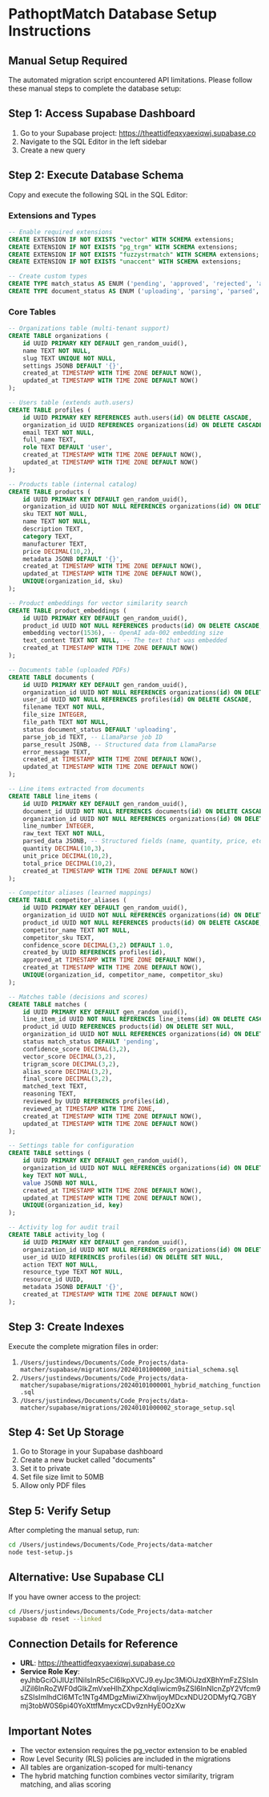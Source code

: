 # PathoptMatch Database Setup Instructions

## Manual Setup Required

The automated migration script encountered API limitations. Please follow these manual steps to complete the database setup:

## Step 1: Access Supabase Dashboard

1. Go to your Supabase project: https://theattidfeqxyaexiqwj.supabase.co
2. Navigate to the SQL Editor in the left sidebar
3. Create a new query

## Step 2: Execute Database Schema

Copy and execute the following SQL in the SQL Editor:

### Extensions and Types
```sql
-- Enable required extensions
CREATE EXTENSION IF NOT EXISTS "vector" WITH SCHEMA extensions;
CREATE EXTENSION IF NOT EXISTS "pg_trgm" WITH SCHEMA extensions;
CREATE EXTENSION IF NOT EXISTS "fuzzystrmatch" WITH SCHEMA extensions;
CREATE EXTENSION IF NOT EXISTS "unaccent" WITH SCHEMA extensions;

-- Create custom types
CREATE TYPE match_status AS ENUM ('pending', 'approved', 'rejected', 'auto_matched');
CREATE TYPE document_status AS ENUM ('uploading', 'parsing', 'parsed', 'failed');
```

### Core Tables
```sql
-- Organizations table (multi-tenant support)
CREATE TABLE organizations (
    id UUID PRIMARY KEY DEFAULT gen_random_uuid(),
    name TEXT NOT NULL,
    slug TEXT UNIQUE NOT NULL,
    settings JSONB DEFAULT '{}',
    created_at TIMESTAMP WITH TIME ZONE DEFAULT NOW(),
    updated_at TIMESTAMP WITH TIME ZONE DEFAULT NOW()
);

-- Users table (extends auth.users)
CREATE TABLE profiles (
    id UUID PRIMARY KEY REFERENCES auth.users(id) ON DELETE CASCADE,
    organization_id UUID REFERENCES organizations(id) ON DELETE CASCADE,
    email TEXT NOT NULL,
    full_name TEXT,
    role TEXT DEFAULT 'user',
    created_at TIMESTAMP WITH TIME ZONE DEFAULT NOW(),
    updated_at TIMESTAMP WITH TIME ZONE DEFAULT NOW()
);

-- Products table (internal catalog)
CREATE TABLE products (
    id UUID PRIMARY KEY DEFAULT gen_random_uuid(),
    organization_id UUID NOT NULL REFERENCES organizations(id) ON DELETE CASCADE,
    sku TEXT NOT NULL,
    name TEXT NOT NULL,
    description TEXT,
    category TEXT,
    manufacturer TEXT,
    price DECIMAL(10,2),
    metadata JSONB DEFAULT '{}',
    created_at TIMESTAMP WITH TIME ZONE DEFAULT NOW(),
    updated_at TIMESTAMP WITH TIME ZONE DEFAULT NOW(),
    UNIQUE(organization_id, sku)
);

-- Product embeddings for vector similarity search
CREATE TABLE product_embeddings (
    id UUID PRIMARY KEY DEFAULT gen_random_uuid(),
    product_id UUID NOT NULL REFERENCES products(id) ON DELETE CASCADE,
    embedding vector(1536), -- OpenAI ada-002 embedding size
    text_content TEXT NOT NULL, -- The text that was embedded
    created_at TIMESTAMP WITH TIME ZONE DEFAULT NOW()
);

-- Documents table (uploaded PDFs)
CREATE TABLE documents (
    id UUID PRIMARY KEY DEFAULT gen_random_uuid(),
    organization_id UUID NOT NULL REFERENCES organizations(id) ON DELETE CASCADE,
    user_id UUID NOT NULL REFERENCES profiles(id) ON DELETE CASCADE,
    filename TEXT NOT NULL,
    file_size INTEGER,
    file_path TEXT NOT NULL,
    status document_status DEFAULT 'uploading',
    parse_job_id TEXT, -- LlamaParse job ID
    parse_result JSONB, -- Structured data from LlamaParse
    error_message TEXT,
    created_at TIMESTAMP WITH TIME ZONE DEFAULT NOW(),
    updated_at TIMESTAMP WITH TIME ZONE DEFAULT NOW()
);

-- Line items extracted from documents
CREATE TABLE line_items (
    id UUID PRIMARY KEY DEFAULT gen_random_uuid(),
    document_id UUID NOT NULL REFERENCES documents(id) ON DELETE CASCADE,
    organization_id UUID NOT NULL REFERENCES organizations(id) ON DELETE CASCADE,
    line_number INTEGER,
    raw_text TEXT NOT NULL,
    parsed_data JSONB, -- Structured fields (name, quantity, price, etc.)
    quantity DECIMAL(10,3),
    unit_price DECIMAL(10,2),
    total_price DECIMAL(10,2),
    created_at TIMESTAMP WITH TIME ZONE DEFAULT NOW()
);

-- Competitor aliases (learned mappings)
CREATE TABLE competitor_aliases (
    id UUID PRIMARY KEY DEFAULT gen_random_uuid(),
    organization_id UUID NOT NULL REFERENCES organizations(id) ON DELETE CASCADE,
    product_id UUID NOT NULL REFERENCES products(id) ON DELETE CASCADE,
    competitor_name TEXT NOT NULL,
    competitor_sku TEXT,
    confidence_score DECIMAL(3,2) DEFAULT 1.0,
    created_by UUID REFERENCES profiles(id),
    approved_at TIMESTAMP WITH TIME ZONE DEFAULT NOW(),
    created_at TIMESTAMP WITH TIME ZONE DEFAULT NOW(),
    UNIQUE(organization_id, competitor_name, competitor_sku)
);

-- Matches table (decisions and scores)
CREATE TABLE matches (
    id UUID PRIMARY KEY DEFAULT gen_random_uuid(),
    line_item_id UUID NOT NULL REFERENCES line_items(id) ON DELETE CASCADE,
    product_id UUID REFERENCES products(id) ON DELETE SET NULL,
    organization_id UUID NOT NULL REFERENCES organizations(id) ON DELETE CASCADE,
    status match_status DEFAULT 'pending',
    confidence_score DECIMAL(3,2),
    vector_score DECIMAL(3,2),
    trigram_score DECIMAL(3,2),
    alias_score DECIMAL(3,2),
    final_score DECIMAL(3,2),
    matched_text TEXT,
    reasoning TEXT,
    reviewed_by UUID REFERENCES profiles(id),
    reviewed_at TIMESTAMP WITH TIME ZONE,
    created_at TIMESTAMP WITH TIME ZONE DEFAULT NOW(),
    updated_at TIMESTAMP WITH TIME ZONE DEFAULT NOW()
);

-- Settings table for configuration
CREATE TABLE settings (
    id UUID PRIMARY KEY DEFAULT gen_random_uuid(),
    organization_id UUID NOT NULL REFERENCES organizations(id) ON DELETE CASCADE,
    key TEXT NOT NULL,
    value JSONB NOT NULL,
    created_at TIMESTAMP WITH TIME ZONE DEFAULT NOW(),
    updated_at TIMESTAMP WITH TIME ZONE DEFAULT NOW(),
    UNIQUE(organization_id, key)
);

-- Activity log for audit trail
CREATE TABLE activity_log (
    id UUID PRIMARY KEY DEFAULT gen_random_uuid(),
    organization_id UUID NOT NULL REFERENCES organizations(id) ON DELETE CASCADE,
    user_id UUID REFERENCES profiles(id) ON DELETE SET NULL,
    action TEXT NOT NULL,
    resource_type TEXT NOT NULL,
    resource_id UUID,
    metadata JSONB DEFAULT '{}',
    created_at TIMESTAMP WITH TIME ZONE DEFAULT NOW()
);
```

## Step 3: Create Indexes

Execute the complete migration files in order:
1. `/Users/justindews/Documents/Code_Projects/data-matcher/supabase/migrations/20240101000000_initial_schema.sql`
2. `/Users/justindews/Documents/Code_Projects/data-matcher/supabase/migrations/20240101000001_hybrid_matching_function.sql`
3. `/Users/justindews/Documents/Code_Projects/data-matcher/supabase/migrations/20240101000002_storage_setup.sql`

## Step 4: Set Up Storage

1. Go to Storage in your Supabase dashboard
2. Create a new bucket called "documents"
3. Set it to private
4. Set file size limit to 50MB
5. Allow only PDF files

## Step 5: Verify Setup

After completing the manual setup, run:
```bash
cd /Users/justindews/Documents/Code_Projects/data-matcher
node test-setup.js
```

## Alternative: Use Supabase CLI

If you have owner access to the project:
```bash
cd /Users/justindews/Documents/Code_Projects/data-matcher
supabase db reset --linked
```

## Connection Details for Reference

- **URL**: https://theattidfeqxyaexiqwj.supabase.co
- **Service Role Key**: eyJhbGciOiJIUzI1NiIsInR5cCI6IkpXVCJ9.eyJpc3MiOiJzdXBhYmFzZSIsInJlZiI6InRoZWF0dGlkZmVxeHlhZXhpcXdqIiwicm9sZSI6InNlcnZpY2Vfcm9sZSIsImlhdCI6MTc1NTg4MDgzMiwiZXhwIjoyMDcxNDU2ODMyfQ.7GBYmj3tobW0S6pi40YoXttfMmycxCDv9znHyE0OzXw

## Important Notes

- The vector extension requires the pg_vector extension to be enabled
- Row Level Security (RLS) policies are included in the migrations
- All tables are organization-scoped for multi-tenancy
- The hybrid matching function combines vector similarity, trigram matching, and alias scoring